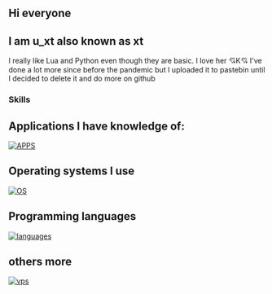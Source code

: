 ## Hi everyone
## I am u_xt also known as xt
I really like Lua and Python even though they are basic.
I love her 💘K💘
I've done a lot more since before the pandemic but I uploaded it to pastebin until I decided to delete it and do more on github

### Skills

## Applications I have knowledge of:
[![APPS](https://skillicons.dev/icons?i=vscode,visualstudio,blender,ps,robloxstudio,replit,github,discord,bots,ae)](https://skillicons.dev)

## Operating systems I use
[![OS](https://skillicons.dev/icons?i=windows,kali,arch,ubuntu,mint,linux)](https://skillicons.dev)

## Programming languages
[![languages](https://skillicons.dev/icons?i=py,lua,css,js,c,cs)](https://skillicons.dev)

## others more
[![vps](https://skillicons.dev/icons?i=aws,gcp,azure,react,vue)](https://skillicons.dev)
